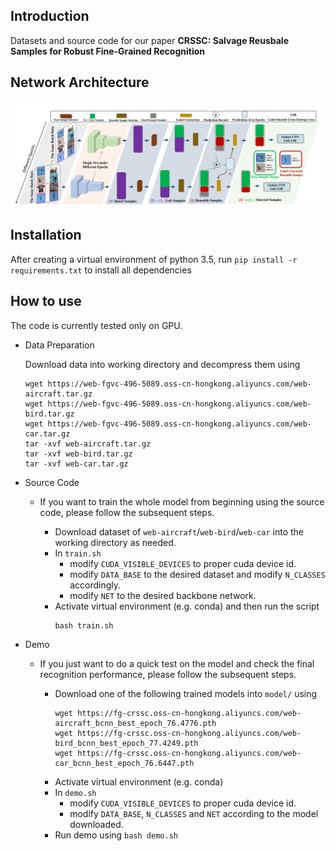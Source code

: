 Introduction
---
Datasets and source code for our paper **CRSSC: Salvage Reusbale Samples for Robust Fine-Grained Recognition**


Network Architecture
---
![network_architecture](asserts/network_architecture.png)

Installation
---
After creating a virtual environment of python 3.5, run `pip install -r requirements.txt` to install all dependencies

How to use
---
The code is currently tested only on GPU.
- Data Preparation
  
    Download data into working directory and decompress them using
    ```
    wget https://web-fgvc-496-5089.oss-cn-hongkong.aliyuncs.com/web-aircraft.tar.gz
    wget https://web-fgvc-496-5089.oss-cn-hongkong.aliyuncs.com/web-bird.tar.gz
    wget https://web-fgvc-496-5089.oss-cn-hongkong.aliyuncs.com/web-car.tar.gz
    tar -xvf web-aircraft.tar.gz
    tar -xvf web-bird.tar.gz
    tar -xvf web-car.tar.gz
    ```

- Source Code
    
    - If you want to train the whole model from beginning using the source code, please follow the subsequent steps.

        - Download dataset of `web-aircraft`/`web-bird`/`web-car` into the working directory as needed.
        - In `train.sh`
          - modify `CUDA_VISIBLE_DEVICES` to proper cuda device id.
          - modify `DATA_BASE` to the desired dataset and modify `N_CLASSES` accordingly.
          - modify `NET` to the desired backbone network.
        - Activate virtual environment (e.g. conda) and then run the script
            ```
            bash train.sh
            ```

- Demo

    - If you just want to do a quick test on the model and check the final recognition performance, please follow the subsequent steps.

        - Download one of the following trained models into `model/` using
            ```
            wget https://fg-crssc.oss-cn-hongkong.aliyuncs.com/web-aircraft_bcnn_best_epoch_76.4776.pth
            wget https://fg-crssc.oss-cn-hongkong.aliyuncs.com/web-bird_bcnn_best_epoch_77.4249.pth
            wget https://fg-crssc.oss-cn-hongkong.aliyuncs.com/web-car_bcnn_best_epoch_76.6447.pth
            ```
        - Activate virtual environment (e.g. conda)
        - In `demo.sh`
          - modify `CUDA_VISIBLE_DEVICES` to proper cuda device id.
          - modify `DATA_BASE`, `N_CLASSES` and `NET` according to the model downloaded.
        - Run demo using `bash demo.sh`